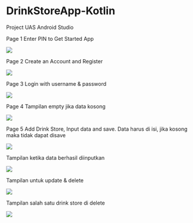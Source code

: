 # DrinkStoreApp-Kotlin
 Project UAS Android Studio

Page 1 Enter PIN to Get Started App

<img src="https://github.com/faizum/DrinkStore/blob/main/screenshoot/1.png">

Page 2 Create an Account and Register

<img src="https://github.com/faizum/DrinkStore/blob/main/screenshoot/2.png">

Page 3 Login with username & password

<img src="https://github.com/faizum/DrinkStore/blob/main/screenshoot/3.png">

Page 4 Tampilan empty jika data kosong

<img src="https://github.com/faizum/DrinkStore/blob/main/screenshoot/4.png">

Page 5 Add Drink Store, Input data and save. Data harus di isi, jika kosong maka tidak dapat disave

<img src="https://github.com/faizum/DrinkStore/blob/main/screenshoot/5.png">

Tampilan ketika data berhasil diinputkan

<img src="https://github.com/faizum/DrinkStore/blob/main/screenshoot/6.png">

Tampilan untuk update & delete

<img src="https://github.com/faizum/DrinkStore/blob/main/screenshoot/7.png">

Tampilan salah satu drink store di delete

<img src="https://github.com/faizum/DrinkStore/blob/main/screenshoot/8.png">  

